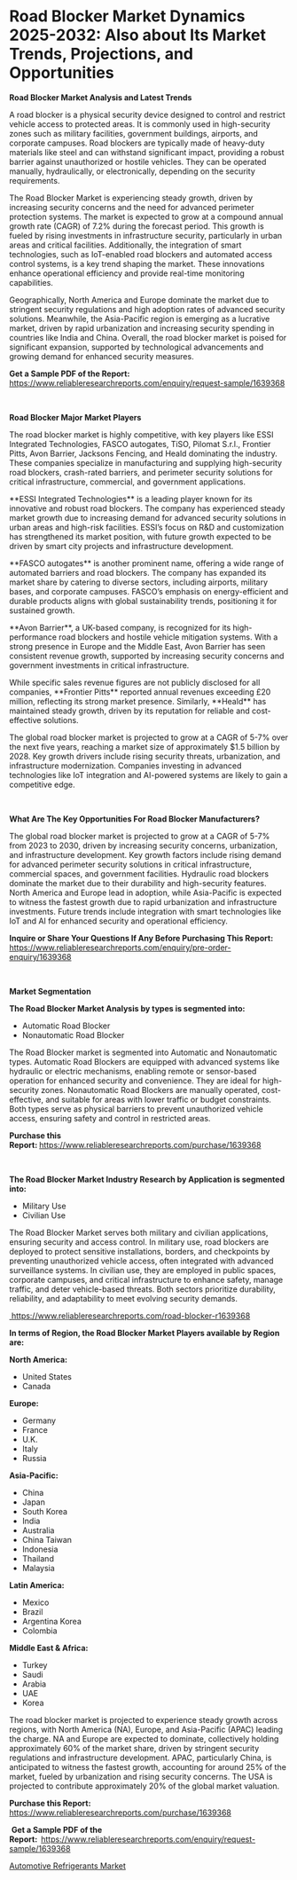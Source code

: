 <p><h1>Road Blocker Market Dynamics 2025-2032: Also about Its Market Trends, Projections, and Opportunities</h1></p><p><strong>Road Blocker Market Analysis and Latest Trends</strong></p>
<p><p>A road blocker is a physical security device designed to control and restrict vehicle access to protected areas. It is commonly used in high-security zones such as military facilities, government buildings, airports, and corporate campuses. Road blockers are typically made of heavy-duty materials like steel and can withstand significant impact, providing a robust barrier against unauthorized or hostile vehicles. They can be operated manually, hydraulically, or electronically, depending on the security requirements.</p><p>The Road Blocker Market is experiencing steady growth, driven by increasing security concerns and the need for advanced perimeter protection systems. The market is expected to grow at a compound annual growth rate (CAGR) of 7.2% during the forecast period. This growth is fueled by rising investments in infrastructure security, particularly in urban areas and critical facilities. Additionally, the integration of smart technologies, such as IoT-enabled road blockers and automated access control systems, is a key trend shaping the market. These innovations enhance operational efficiency and provide real-time monitoring capabilities.</p><p>Geographically, North America and Europe dominate the market due to stringent security regulations and high adoption rates of advanced security solutions. Meanwhile, the Asia-Pacific region is emerging as a lucrative market, driven by rapid urbanization and increasing security spending in countries like India and China. Overall, the road blocker market is poised for significant expansion, supported by technological advancements and growing demand for enhanced security measures.</p></p>
<p><strong>Get a Sample PDF of the Report:&nbsp;</strong> <a href="https://www.reliableresearchreports.com/enquiry/request-sample/1639368?utm_campaign=2002&utm_medium=2&utm_source=Github&utm_content=ia&utm_term=23012025&utm_id=road-blocker">https://www.reliableresearchreports.com/enquiry/request-sample/1639368</a></p>
<p>&nbsp;</p>
<p><strong>Road Blocker Major Market Players</strong></p>
<p><p>The road blocker market is highly competitive, with key players like ESSI Integrated Technologies, FASCO autogates, TiSO, Pilomat S.r.l., Frontier Pitts, Avon Barrier, Jacksons Fencing, and Heald dominating the industry. These companies specialize in manufacturing and supplying high-security road blockers, crash-rated barriers, and perimeter security solutions for critical infrastructure, commercial, and government applications.</p><p>**ESSI Integrated Technologies** is a leading player known for its innovative and robust road blockers. The company has experienced steady market growth due to increasing demand for advanced security solutions in urban areas and high-risk facilities. ESSI’s focus on R&D and customization has strengthened its market position, with future growth expected to be driven by smart city projects and infrastructure development.</p><p>**FASCO autogates** is another prominent name, offering a wide range of automated barriers and road blockers. The company has expanded its market share by catering to diverse sectors, including airports, military bases, and corporate campuses. FASCO’s emphasis on energy-efficient and durable products aligns with global sustainability trends, positioning it for sustained growth.</p><p>**Avon Barrier**, a UK-based company, is recognized for its high-performance road blockers and hostile vehicle mitigation systems. With a strong presence in Europe and the Middle East, Avon Barrier has seen consistent revenue growth, supported by increasing security concerns and government investments in critical infrastructure.</p><p>While specific sales revenue figures are not publicly disclosed for all companies, **Frontier Pitts** reported annual revenues exceeding £20 million, reflecting its strong market presence. Similarly, **Heald** has maintained steady growth, driven by its reputation for reliable and cost-effective solutions.</p><p>The global road blocker market is projected to grow at a CAGR of 5-7% over the next five years, reaching a market size of approximately $1.5 billion by 2028. Key growth drivers include rising security threats, urbanization, and infrastructure modernization. Companies investing in advanced technologies like IoT integration and AI-powered systems are likely to gain a competitive edge.</p></p>
<p>&nbsp;</p>
<p><strong>What Are The Key Opportunities For Road Blocker Manufacturers?</strong></p>
<p><p>The global road blocker market is projected to grow at a CAGR of 5-7% from 2023 to 2030, driven by increasing security concerns, urbanization, and infrastructure development. Key growth factors include rising demand for advanced perimeter security solutions in critical infrastructure, commercial spaces, and government facilities. Hydraulic road blockers dominate the market due to their durability and high-security features. North America and Europe lead in adoption, while Asia-Pacific is expected to witness the fastest growth due to rapid urbanization and infrastructure investments. Future trends include integration with smart technologies like IoT and AI for enhanced security and operational efficiency.</p></p>
<p><strong>Inquire or Share Your Questions If Any Before Purchasing This Report:</strong> <a href="https://www.reliableresearchreports.com/enquiry/pre-order-enquiry/1639368?utm_campaign=2002&utm_medium=2&utm_source=Github&utm_content=ia&utm_term=23012025&utm_id=road-blocker">https://www.reliableresearchreports.com/enquiry/pre-order-enquiry/1639368</a></p>
<p>&nbsp;</p>
<p><strong>Market Segmentation</strong></p>
<p><strong>The Road Blocker Market Analysis by types is segmented into:</strong></p>
<p><ul><li>Automatic Road Blocker</li><li>Nonautomatic Road Blocker</li></ul></p>
<p><p>The Road Blocker market is segmented into Automatic and Nonautomatic types. Automatic Road Blockers are equipped with advanced systems like hydraulic or electric mechanisms, enabling remote or sensor-based operation for enhanced security and convenience. They are ideal for high-security zones. Nonautomatic Road Blockers are manually operated, cost-effective, and suitable for areas with lower traffic or budget constraints. Both types serve as physical barriers to prevent unauthorized vehicle access, ensuring safety and control in restricted areas.</p></p>
<p><strong>Purchase this Report:&nbsp;</strong><a href="https://www.reliableresearchreports.com/purchase/1639368?utm_campaign=2002&utm_medium=2&utm_source=Github&utm_content=ia&utm_term=23012025&utm_id=road-blocker">https://www.reliableresearchreports.com/purchase/1639368</a></p>
<p>&nbsp;</p>
<p><strong>The Road Blocker Market Industry Research by Application is segmented into:</strong></p>
<p><ul><li>Military Use</li><li>Civilian Use</li></ul></p>
<p><p>The Road Blocker Market serves both military and civilian applications, ensuring security and access control. In military use, road blockers are deployed to protect sensitive installations, borders, and checkpoints by preventing unauthorized vehicle access, often integrated with advanced surveillance systems. In civilian use, they are employed in public spaces, corporate campuses, and critical infrastructure to enhance safety, manage traffic, and deter vehicle-based threats. Both sectors prioritize durability, reliability, and adaptability to meet evolving security demands.</p></p>
<p><a href="https://www.reliableresearchreports.com/road-blocker-r1639368?utm_campaign=2002&utm_medium=2&utm_source=Github&utm_content=ia&utm_term=23012025&utm_id=road-blocker">&nbsp;https://www.reliableresearchreports.com/road-blocker-r1639368</a></p>
<p><strong>In terms of Region, the Road Blocker Market Players available by Region are:</strong></p>
<p>
    <p> <strong> North America: </strong>
        <ul>
            <li>United States</li>
            <li>Canada</li>
        </ul>
        </p> 
    <p> <strong> Europe: </strong>
        <ul>
            <li>Germany</li>
            <li>France</li>
            <li>U.K.</li>
            <li>Italy</li>
            <li>Russia</li>
        </ul>
        </p> 
    <p> <strong> Asia-Pacific: </strong>
        <ul>
            <li>China</li>
            <li>Japan</li>
            <li>South Korea</li>
            <li>India</li>
            <li>Australia</li>
            <li>China Taiwan</li>
            <li>Indonesia</li>
            <li>Thailand</li>
            <li>Malaysia</li>
        </ul>
        </p> 
    <p> <strong> Latin America: </strong>
        <ul>
            <li>Mexico</li>
            <li>Brazil</li>
            <li>Argentina Korea</li>
            <li>Colombia</li>
        </ul>
        </p> 
    <p> <strong> Middle East & Africa: </strong>
        <ul>
            <li>Turkey</li>
            <li>Saudi</li>
            <li>Arabia</li>
            <li>UAE</li>
            <li>Korea</li>
        </ul>
    </p>
    </p>
<p><p>The road blocker market is projected to experience steady growth across regions, with North America (NA), Europe, and Asia-Pacific (APAC) leading the charge. NA and Europe are expected to dominate, collectively holding approximately 60% of the market share, driven by stringent security regulations and infrastructure development. APAC, particularly China, is anticipated to witness the fastest growth, accounting for around 25% of the market, fueled by urbanization and rising security concerns. The USA is projected to contribute approximately 20% of the global market valuation.</p></p>
<p><strong>Purchase this Report: </strong><a href="https://www.reliableresearchreports.com/purchase/1639368?utm_campaign=2002&utm_medium=2&utm_source=Github&utm_content=ia&utm_term=23012025&utm_id=road-blocker">https://www.reliableresearchreports.com/purchase/1639368</a></p>
<p>&nbsp;<strong>Get a Sample PDF of the Report:&nbsp;&nbsp;</strong><a href="https://www.reliableresearchreports.com/enquiry/request-sample/1639368?utm_campaign=2002&utm_medium=2&utm_source=Github&utm_content=ia&utm_term=23012025&utm_id=road-blocker">https://www.reliableresearchreports.com/enquiry/request-sample/1639368</a></p>
<p><strong></strong></p>
<p><p><a href="https://github.com/julyju69/Market-Research-Report-List-5/blob/main/automotive-refrigerants-market.md?utm_campaign=2002&utm_medium=2&utm_source=Github&utm_content=ia&utm_term=23012025&utm_id=road-blocker">Automotive Refrigerants Market</a></p></p>